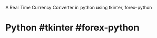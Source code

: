 A Real Time Currency Converter in python using tkinter, forex-python
# Python #tkinter #forex-python
